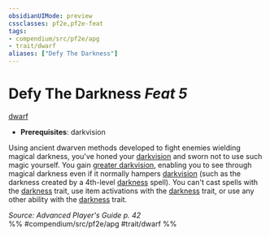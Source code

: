 ```yaml
---
obsidianUIMode: preview
cssclasses: pf2e,pf2e-feat
tags:
- compendium/src/pf2e/apg
- trait/dwarf
aliases: ["Defy The Darkness"]
---
```

# Defy The Darkness  *Feat 5*  
[dwarf](rules/traits/dwarf.md "Dwarf Ancestry & Heritage Trait")  

- **Prerequisites**: darkvision

Using ancient dwarven methods developed to fight enemies wielding magical darkness, you've honed your [darkvision](rules/abilities/darkvision.md) and sworn not to use such magic yourself. You gain [greater darkvision](rules/abilities/darkvision.md), enabling you to see through magical darkness even if it normally hampers [darkvision](rules/abilities/darkvision.md) (such as the darkness created by a 4th-level [darkness](compendium/spells/darkness.md) spell). You can't cast spells with the [darkness](rules/traits/darkness.md "Darkness Effect Trait") trait, use item activations with the [darkness](rules/traits/darkness.md "Darkness Effect Trait") trait, or use any other ability with the [darkness](rules/traits/darkness.md "Darkness Effect Trait") trait.

*Source: Advanced Player's Guide p. 42*  
%% #compendium/src/pf2e/apg #trait/dwarf %%